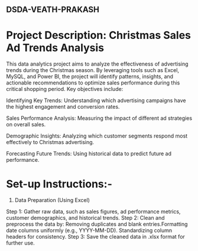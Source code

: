##  DSDA-VEATH-PRAKASH

# Project Description: Christmas Sales Ad Trends Analysis

This data analytics project aims to analyze the effectiveness of advertising trends during the Christmas season. By leveraging tools such as Excel, MySQL, and Power BI, the project will identify patterns, insights, and actionable recommendations to optimize sales performance during this critical shopping period. Key objectives include:

Identifying Key Trends: Understanding which advertising campaigns have the highest engagement and conversion rates.

Sales Performance Analysis: Measuring the impact of different ad strategies on overall sales.

Demographic Insights: Analyzing which customer segments respond most effectively to Christmas advertising.

Forecasting Future Trends: Using historical data to predict future ad performance.

# Set-up Instructions:- 
1. Data Preparation (Using Excel)

Step 1: Gather raw data, such as sales figures, ad performance metrics, customer demographics, and historical trends.
Step 2: Clean and preprocess the data by:
Removing duplicates and blank entries.Formatting date columns uniformly (e.g., YYYY-MM-DD).
Standardizing column headers for consistency.
Step 3: Save the cleaned data in .xlsx format for further use.
